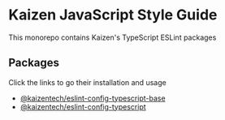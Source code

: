 # Kaizen JavaScript Style Guide
This monorepo contains Kaizen's TypeScript ESLint packages

## Packages
Click the links to go their installation and usage

- [@kaizentech/eslint-config-typescript-base](https://github.com/kaizentelekom/typescript/tree/prod/packages/eslint-config-typescript-kaizen-base)
- [@kaizentech/eslint-config-typescript](https://github.com/kaizentelekom/javascript/tree/prod/packages/eslint-config-typescript-kaizen)
